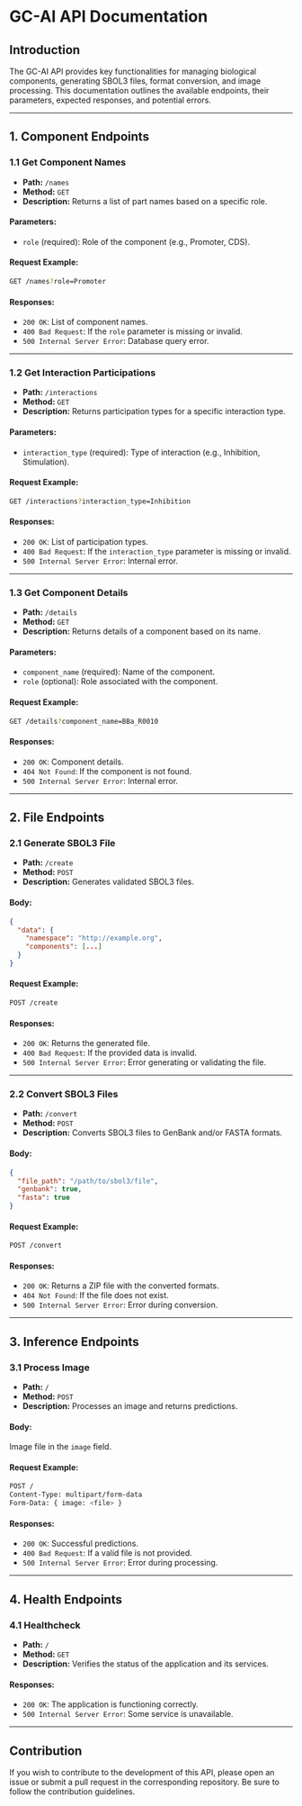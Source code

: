 # GC-AI API Documentation

## Introduction
The GC-AI API provides key functionalities for managing biological components, generating SBOL3 files, format conversion, and image processing. This documentation outlines the available endpoints, their parameters, expected responses, and potential errors.

---

## 1. Component Endpoints

### 1.1 Get Component Names
- **Path:** `/names`
- **Method:** `GET`
- **Description:** Returns a list of part names based on a specific role.

#### Parameters:
- `role` (required): Role of the component (e.g., Promoter, CDS).

#### Request Example:
```bash
GET /names?role=Promoter
```

#### Responses:
- `200 OK`: List of component names.
- `400 Bad Request`: If the `role` parameter is missing or invalid.
- `500 Internal Server Error`: Database query error.

---

### 1.2 Get Interaction Participations
- **Path:** `/interactions`
- **Method:** `GET`
- **Description:** Returns participation types for a specific interaction type.

#### Parameters:
- `interaction_type` (required): Type of interaction (e.g., Inhibition, Stimulation).

#### Request Example:
```bash
GET /interactions?interaction_type=Inhibition
```

#### Responses:
- `200 OK`: List of participation types.
- `400 Bad Request`: If the `interaction_type` parameter is missing or invalid.
- `500 Internal Server Error`: Internal error.

---

### 1.3 Get Component Details
- **Path:** `/details`
- **Method:** `GET`
- **Description:** Returns details of a component based on its name.

#### Parameters:
- `component_name` (required): Name of the component.
- `role` (optional): Role associated with the component.

#### Request Example:
```bash
GET /details?component_name=BBa_R0010
```

#### Responses:
- `200 OK`: Component details.
- `404 Not Found`: If the component is not found.
- `500 Internal Server Error`: Internal error.

---

## 2. File Endpoints

### 2.1 Generate SBOL3 File
- **Path:** `/create`
- **Method:** `POST`
- **Description:** Generates validated SBOL3 files.

#### Body:
```json
{
  "data": {
    "namespace": "http://example.org",
    "components": [...]
  }
}
```

#### Request Example:
```bash
POST /create
```

#### Responses:
- `200 OK`: Returns the generated file.
- `400 Bad Request`: If the provided data is invalid.
- `500 Internal Server Error`: Error generating or validating the file.

---

### 2.2 Convert SBOL3 Files
- **Path:** `/convert`
- **Method:** `POST`
- **Description:** Converts SBOL3 files to GenBank and/or FASTA formats.

#### Body:
```json
{
  "file_path": "/path/to/sbol3/file",
  "genbank": true,
  "fasta": true
}
```

#### Request Example:
```bash
POST /convert
```

#### Responses:
- `200 OK`: Returns a ZIP file with the converted formats.
- `404 Not Found`: If the file does not exist.
- `500 Internal Server Error`: Error during conversion.

---

## 3. Inference Endpoints

### 3.1 Process Image
- **Path:** `/`
- **Method:** `POST`
- **Description:** Processes an image and returns predictions.

#### Body:
Image file in the `image` field.

#### Request Example:
```bash
POST /
Content-Type: multipart/form-data
Form-Data: { image: <file> }
```

#### Responses:
- `200 OK`: Successful predictions.
- `400 Bad Request`: If a valid file is not provided.
- `500 Internal Server Error`: Error during processing.

---

## 4. Health Endpoints

### 4.1 Healthcheck
- **Path:** `/`
- **Method:** `GET`
- **Description:** Verifies the status of the application and its services.

#### Responses:
- `200 OK`: The application is functioning correctly.
- `500 Internal Server Error`: Some service is unavailable.

---

## Contribution
If you wish to contribute to the development of this API, please open an issue or submit a pull request in the corresponding repository. Be sure to follow the contribution guidelines.




